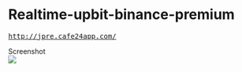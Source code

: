 # Realtime-upbit-binance-premium

<pre><a href="http://jpre.cafe24app.com/">http://jpre.cafe24app.com/</a></pre>

Screenshot
<br>
<img src='https://user-images.githubusercontent.com/8678595/63096842-e989a100-bfa9-11e9-9678-63c1ddb904e8.PNG'/>
